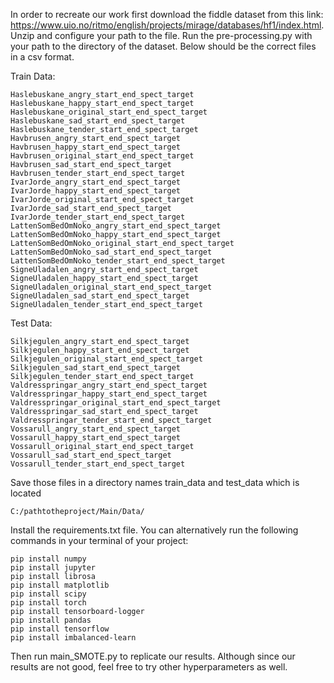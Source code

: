 In order to recreate our work first download the fiddle dataset from this link: https://www.uio.no/ritmo/english/projects/mirage/databases/hf1/index.html. Unzip and configure your path to the file.
 Run the pre-processing.py with your path to the directory of the dataset. Below should be the correct files in a csv format.


Train Data:
```
Haslebuskane_angry_start_end_spect_target
Haslebuskane_happy_start_end_spect_target
Haslebuskane_original_start_end_spect_target
Haslebuskane_sad_start_end_spect_target
Haslebuskane_tender_start_end_spect_target
Havbrusen_angry_start_end_spect_target
Havbrusen_happy_start_end_spect_target
Havbrusen_original_start_end_spect_target
Havbrusen_sad_start_end_spect_target
Havbrusen_tender_start_end_spect_target
IvarJorde_angry_start_end_spect_target
IvarJorde_happy_start_end_spect_target
IvarJorde_original_start_end_spect_target
IvarJorde_sad_start_end_spect_target
IvarJorde_tender_start_end_spect_target
LattenSomBedOmNoko_angry_start_end_spect_target
LattenSomBedOmNoko_happy_start_end_spect_target
LattenSomBedOmNoko_original_start_end_spect_target
LattenSomBedOmNoko_sad_start_end_spect_target
LattenSomBedOmNoko_tender_start_end_spect_target
SigneUladalen_angry_start_end_spect_target
SigneUladalen_happy_start_end_spect_target
SigneUladalen_original_start_end_spect_target
SigneUladalen_sad_start_end_spect_target
SigneUladalen_tender_start_end_spect_target
```

Test Data:
```
Silkjegulen_angry_start_end_spect_target
Silkjegulen_happy_start_end_spect_target
Silkjegulen_original_start_end_spect_target
Silkjegulen_sad_start_end_spect_target
Silkjegulen_tender_start_end_spect_target
Valdresspringar_angry_start_end_spect_target
Valdresspringar_happy_start_end_spect_target
Valdresspringar_original_start_end_spect_target
Valdresspringar_sad_start_end_spect_target
Valdresspringar_tender_start_end_spect_target
Vossarull_angry_start_end_spect_target
Vossarull_happy_start_end_spect_target
Vossarull_original_start_end_spect_target
Vossarull_sad_start_end_spect_target
Vossarull_tender_start_end_spect_target
```

Save those files in a directory names train_data and test_data which is located  

```
C:/pathtotheproject/Main/Data/
```

Install the requirements.txt file. You can alternatively run the following commands in your terminal of your project:
```
pip install numpy
pip install jupyter
pip install librosa
pip install matplotlib
pip install scipy
pip install torch
pip install tensorboard-logger
pip install pandas
pip install tensorflow
pip install imbalanced-learn
```
Then run main_SMOTE.py to replicate our results. Although since our results are not good, feel free to try other hyperparameters as well.

